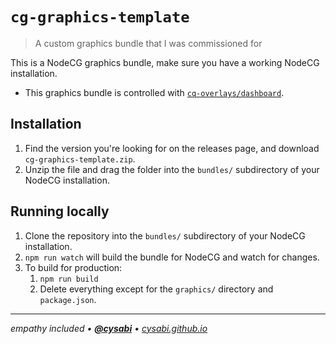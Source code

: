 # `cg-graphics-template`
> A custom graphics bundle that I was commissioned for

This is a NodeCG graphics bundle, make sure you have a working NodeCG installation.
- This graphics bundle is controlled with [`cq-overlays/dashboard`](https://github.com/cq-overlays/dashboard).

## Installation
1. Find the version you're looking for on the releases page, and download `cg-graphics-template.zip`.
1. Unzip the file and drag the folder into the `bundles/` subdirectory of your NodeCG installation.

## Running locally
1. Clone the repository into the `bundles/` subdirectory of your NodeCG installation.
1. `npm run watch` will build the bundle for NodeCG and watch for changes.
1. To build for production:
    1. `npm run build`
    1. Delete everything except for the `graphics/` directory and `package.json`.

---

*empathy included • [**@cysabi**](https://github.com/cysabi) • [cysabi.github.io](https://cysabi.github.io)*
